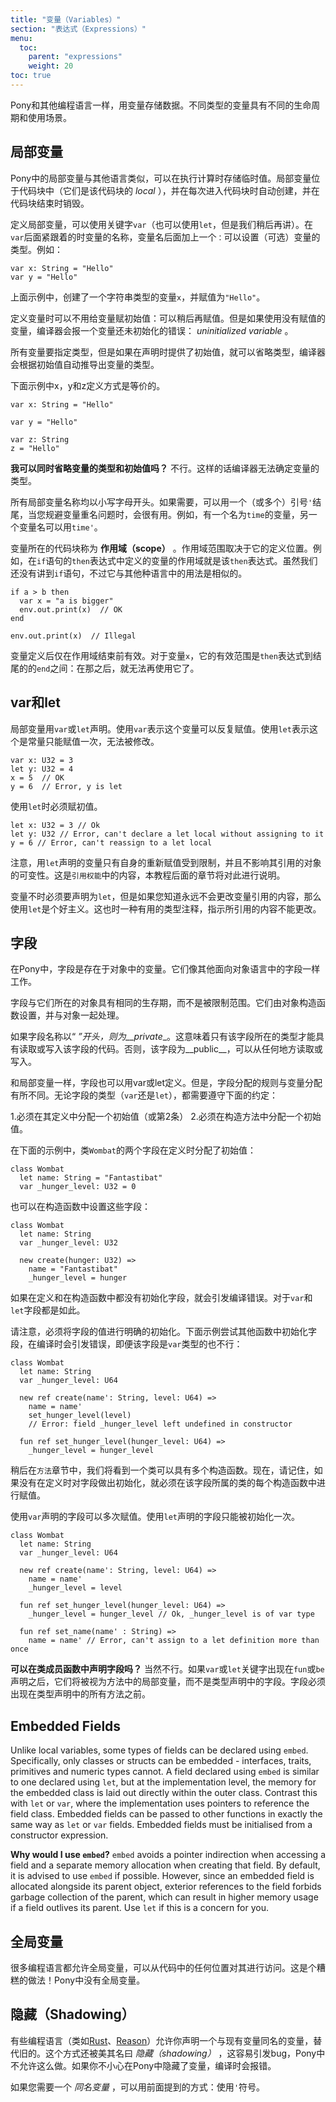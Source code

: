 ```yaml
---
title: "变量（Variables）"
section: "表达式（Expressions）"
menu:
  toc:
    parent: "expressions"
    weight: 20
toc: true
---
```


<!-- Like most other programming languages Pony allows you to store data in variables. There are a few different kinds of variables which have different lifetimes and are used for slightly different purposes. -->
Pony和其他编程语言一样，用变量存储数据。不同类型的变量具有不同的生命周期和使用场景。

<!-- ## Local variables -->
## 局部变量

<!-- Local variables in Pony work very much as they do in other languages, allowing you to store temporary values while you perform calculations. Local variables live within a chunk of code (they are _local_ to that chunk) and are created every time that code chunk executes and disposed of when it completes. -->
Pony中的局部变量与其他语言类似，可以在执行计算时存储临时值。局部变量位于代码块中（它们是该代码块的 _local_ ），并在每次进入代码块时自动创建，并在代码块结束时销毁。

<!-- To define a local variable the `var` keyword is used (`let` can also be used, but we'll get to that later). Right after the `var` comes the variable's name, and then you can (optionally) put a `:` followed by the variable's type. For example: -->
定义局部变量，可以使用关键字`var`（也可以使用`let`，但是我们稍后再讲）。在`var`后面紧跟着的时变量的名称，变量名后面加上一个`：`可以设置（可选）变量的类型。例如：

```pony
var x: String = "Hello"
var y = "Hello"
```

<!-- Here, we're assigning the __string literal__ `"Hello"` to `x`. -->
上面示例中，创建了一个字符串类型的变量`x`，并赋值为`"Hello"`。

<!-- You don't have to give a value to the variable when you define it: you can assign one later if you prefer. If you try to read the value from a variable before you've assigned one, the compiler will complain instead of allowing the dreaded _uninitialised variable_ bug. -->
定义变量时可以不用给变量赋初始值：可以稍后再赋值。但是如果使用没有赋值的变量，编译器会报一个变量还未初始化的错误： _uninitialized variable_ 。

<!-- Every variable has a type, but you don't have to specify it in the declaration if you provide an initial value. The compiler will automatically use the type of the initial value of the variable. -->
所有变量要指定类型，但是如果在声明时提供了初始值，就可以省略类型，编译器会根据初始值自动推导出变量的类型。

<!-- The following definitions of `x`, `y` and `z` are all effectively identical. -->
下面示例中x，y和z定义方式是等价的。

```pony
var x: String = "Hello"

var y = "Hello"

var z: String
z = "Hello"
```

<!-- __Can I miss out both the type and initial value for a variable?__ No. The compiler will complain that it can't figure out a type for that variable. -->
__我可以同时省略变量的类型和初始值吗？__ 不行。这样的话编译器无法确定变量的类型。

<!-- All local variable names start with a lowercase letter. If you want to you can end them with a _prime_ `'` (or more than one) which is useful when you need a second variable with almost the same meaning as the first. For example, you might have one variable called `time` and another called `time'`. -->
所有局部变量名称均以小写字母开头。如果需要，可以用一个（或多个）引号`'`结尾，当您规避变量重名问题时，会很有用。例如，有一个名为`time`的变量，另一个变量名可以用`time'`。

<!-- The chunk of code that a variable lives in is known as its __scope__. Exactly what its scope is depends on where it is defined. For example, the scope of a variable defined within the `then` expression of an `if` statement is that `then` expression. We haven't looked at `if` statements yet, but they're very similar to every other language. -->
变量所在的代码块称为 __作用域（scope）__ 。作用域范围取决于它的定义位置。例如，在`if`语句的`then`表达式中定义的变量的作用域就是该`then`表达式。虽然我们还没有讲到`if`语句，不过它与其他种语言中的用法是相似的。

```pony
if a > b then
  var x = "a is bigger"
  env.out.print(x)  // OK
end

env.out.print(x)  // Illegal
```

<!-- Variables only exist from when they are defined until the end of the current scope. For our variable `x` this is the `end` at the end of the then expression: after that, it cannot be used. -->
变量定义后仅在作用域结束前有效。对于变量`x`，它的有效范围是`then`表达式到结尾的的`end`之间：在那之后，就无法再使用它了。

<!-- ## Var vs. let -->
## var和let

<!-- Local variables are declared with either a `var` or a `let`. Using `var` means the variable can be assigned and reassigned as many times as you like. Using `let` means the variable can only be assigned once. -->
局部变量用`var`或`let`声明。使用`var`表示这个变量可以反复赋值。使用`let`表示这个是常量只能赋值一次，无法被修改。

```pony
var x: U32 = 3
let y: U32 = 4
x = 5  // OK
y = 6  // Error, y is let
```

<!-- Using `let` instead of `var` also means the variable has to be assigned immediately. -->
使用`let`时必须赋初值。

```pony
let x: U32 = 3 // Ok
let y: U32 // Error, can't declare a let local without assigning to it
y = 6 // Error, can't reassign to a let local
```

<!-- Note that a variable having been declared with `let` only restricts reassignment, and does not influence the mutability of the object it references. This is the job of reference capabilities, explained later in this tutorial. -->
注意，用`let`声明的变量只有自身的重新赋值受到限制，并且不影响其引用的对象的可变性。这是`引用权能`中的内容，本教程后面的章节将对此进行说明。

<!-- You never have to declare variables as `let`, but if you know you're never going to change what a variable references then using `let` is a good way to catch errors. It can also serve as a useful comment, indicating what is referenced is not meant to be changed. -->
变量不时必须要声明为`let`，但是如果您知道永远不会更改变量引用的内容，那么使用`let`是个好主义。这也时一种有用的类型注释，指示所引用的内容不能更改。

<!-- ## Fields -->
## 字段

<!-- In Pony, fields are variables that live within objects. They work like fields in other object-oriented languages. -->
在Pony中，字段是存在于对象中的变量。它们像其他面向对象语言中的字段一样工作。

<!-- Fields have the same lifetime as the object they're in, rather than being scoped. They are set up by the object constructor and disposed of along with the object. -->
字段与它们所在的对象具有相同的生存期，而不是被限制范围。它们由对象构造函数设置，并与对象一起处理。

<!-- If the name of a field starts with `_`, it's __private__. That means only the type the field is in can have code that reads or writes that field. Otherwise, the field is __public__ and can be read or written from anywhere. -->
如果字段名称以“ _”开头，则为__private__。这意味着只有该字段所在的类型才能具有读取或写入该字段的代码。否则，该字段为__public__，可以从任何地方读取或写入。

<!-- Just like local variables, fields can be `var` or `let`. Nevertheless, rules for field assignment differ a bit from variable assignment. No matter the type of the field (either `var` or `let`), either: -->
和局部变量一样，字段也可以用var或let定义。但是，字段分配的规则与变量分配有所不同。无论字段的类型（`var`还是`let`），都需要遵守下面的约定：
<!-- 1. an initial value has to be assigned in their definition or -->
<!-- 2. an initial value has to be assigned in the constructor method. -->
1.必须在其定义中分配一个初始值（或第2条）
2.必须在构造方法中分配一个初始值。

<!-- In the example below, the initial value of the two fields of the class `Wombat` is assigned at the definition level: -->
在下面的示例中，类`Wombat`的两个字段在定义时分配了初始值：
```pony
class Wombat
  let name: String = "Fantastibat"
  var _hunger_level: U32 = 0
```
<!-- Alternatively, these fields could be assigned in the constructor method: -->
也可以在构造函数中设置这些字段：

```pony
class Wombat
  let name: String
  var _hunger_level: U32

  new create(hunger: U32) =>
    name = "Fantastibat"
    _hunger_level = hunger
```
<!-- If the assignment is not done at the definition level or in the constructor, an error is raised by the compiler. This is true for both `var` and `let` fields. -->
如果在定义和在构造函数中都没有初始化字段，就会引发编译错误。对于`var`和`let`字段都是如此。

<!-- Please note that the assignment of a value to a field has to be explicit. The below example raises an error when compiled, even when the field is of `var` type: -->
请注意，必须将字段的值进行明确的初始化。下面示例尝试其他函数中初始化字段，在编译时会引发错误，即便该字段是`var`类型的也不行：
```pony
class Wombat
  let name: String
  var _hunger_level: U64

  new ref create(name': String, level: U64) =>
    name = name'
    set_hunger_level(level)
    // Error: field _hunger_level left undefined in constructor

  fun ref set_hunger_level(hunger_level: U64) =>
    _hunger_level = hunger_level
```
<!-- We will see later in the Methods section that a class can have several constructors. For now, just remember that if the assignment of a field is not done at the definition level, it has to be done in each constructor of the class the field belongs to. -->
稍后在`方法`章节中，我们将看到一个类可以具有多个构造函数。现在，请记住，如果没有在定义时对字段做出初始化，就必须在该字段所属的类的每个构造函数中进行赋值。

<!-- As for variables, using `var` means a field can be assigned and reassigned as many times as you like in the class. Using `let` means the field can only be assigned once. -->
使用`var`声明的字段可以多次赋值。使用`let`声明的字段只能被初始化一次。

```pony
class Wombat
  let name: String
  var _hunger_level: U64

  new ref create(name': String, level: U64) =>
    name = name'
    _hunger_level = level

  fun ref set_hunger_level(hunger_level: U64) =>
    _hunger_level = hunger_level // Ok, _hunger_level is of var type

  fun ref set_name(name' : String) =>
    name = name' // Error, can't assign to a let definition more than once
```

<!-- __Can field declarations appear after methods?__ No. If `var` or `let` keywords appear after a `fun` or `be` declaration, they will be treated as variables within the method body rather than fields within the type declaration. As a result, fields must appear prior to methods in the type declaration -->
__可以在类成员函数中声明字段吗？__ 当然不行。如果`var`或`let`关键字出现在`fun`或`be`声明之后，它们将被视为方法中的局部变量，而不是类型声明中的字段。字段必须出现在类型声明中的所有方法之前。

## Embedded Fields
<!-- ## 嵌套类型字段（Embedded Fields） -->

Unlike local variables, some types of fields can be declared using `embed`. Specifically, only classes or structs can be embedded - interfaces, traits, primitives and numeric types cannot. A field declared using `embed` is similar to one declared using `let`, but at the implementation level, the memory for the embedded class is laid out directly within the outer class. Contrast this with `let` or `var`, where the implementation uses pointers to reference the field class. Embedded fields can be passed to other functions in exactly the same way as `let` or `var` fields. Embedded fields must be initialised from a constructor expression.
<!-- 与局部变量不同，字段的声明是`嵌入`在某些类型中的。准确的说，字段只能嵌入在`类`或`结构体`中，而不能嵌入在`接口`，`特征`，`基元类`和`数字类型`中。 -->
<!-- 使用`embed`声明的字段与使用`let`声明的字段相似，但是在实现上，嵌入式类的内存直接布置在外部类中。将此与`let`或`var`进行对比，后者的实现使用指针来引用字段类。嵌入字段可以通过与“ let”或“ var”字段完全相同的方式传递给其他函数。嵌入式字段必须从构造函数表达式中初始化。 -->

__Why would I use `embed`?__ `embed` avoids a pointer indirection when accessing a field and a separate memory allocation when creating that field. By default, it is advised to use `embed` if possible. However, since an embedded field is allocated alongside its parent object, exterior references to the field forbids garbage collection of the parent, which can result in higher memory usage if a field outlives its parent. Use `let` if this is a concern for you.
<!-- __为什么要在类型中使用`嵌入字段`？__ `嵌入字段`在访问时可以避免外部访问，而在创建该字段时也可以避免单独的内存分配。默认情况下，建议尽可能使用`embed`。但是，由于嵌入式字段是与其类型对象一起分配的，因此对该字段的外部引用将会阻止父对象的垃圾回收，如果某个字段的生命周期超过其类型对象，会导致对象无法释放内存一直被占用。如果您对此感到担忧，请使用`let`。 -->

<!-- ## Globals -->
## 全局变量

<!-- Some programming languages have __global variables__ that can be accessed from anywhere in the code. What a bad idea! Pony doesn't have global variables at all. -->
很多编程语言都允许全局变量，可以从代码中的任何位置对其进行访问。这是个糟糕的做法！Pony中没有全局变量。

<!-- ## Shadowing -->
## 隐藏（Shadowing）

<!-- Some programming languages let you declare a variable with the same name as an existing variable, and then there are rules about which one you get. This is called _shadowing_, and it's a source of bugs. If you accidentally shadow a variable in Pony, the compiler will complain. -->
有些编程语言（类如[Rust](https://www.rust-lang.org/zh-CN/)、[Reason](https://reasonml.github.io/zh-CN/)）允许你声明一个与现有变量同名的变量，替代旧的。这个方式还被美其名曰 _隐藏（shadowing）_ ，这容易引发bug，Pony中不允许这么做。如果你不小心在Pony中隐藏了变量，编译时会报错。

<!-- If you need a variable with _nearly_ the same name, you can use a prime `'`. -->
如果您需要一个 _同名变量_ ，可以用前面提到的方式：使用`'`符号。
